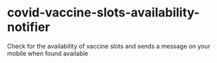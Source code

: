 # covid-vaccine-slots-availability-notifier
 Check for the availability of vaccine slots and sends a message on your mobile when found available
